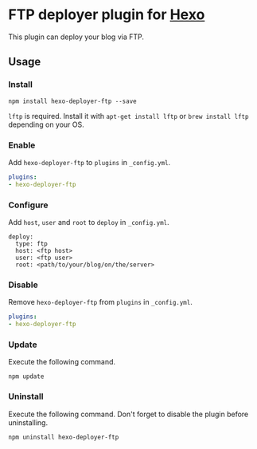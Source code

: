# FTP deployer plugin for [Hexo]

This plugin can deploy your blog via FTP.

## Usage

### Install

```
npm install hexo-deployer-ftp --save
```

`lftp` is required. Install it with `apt-get install lftp` or `brew install lftp` depending on your OS.

### Enable

Add `hexo-deployer-ftp` to `plugins` in `_config.yml`.

``` yaml
plugins:
- hexo-deployer-ftp
```

### Configure

Add `host`, `user` and `root` to `deploy` in `_config.yml`.

```
deploy:
  type: ftp
  host: <ftp host>
  user: <ftp user>
  root: <path/to/your/blog/on/the/server>
```

### Disable

Remove `hexo-deployer-ftp` from `plugins` in `_config.yml`.

``` yaml
plugins:
- hexo-deployer-ftp
```

### Update

Execute the following command.

```
npm update
```

### Uninstall

Execute the following command. Don't forget to disable the plugin before uninstalling.

```
npm uninstall hexo-deployer-ftp
```

[Hexo]: http://zespia.tw/hexo